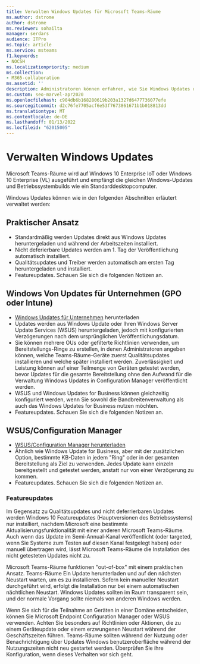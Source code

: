```yaml
---
title: Verwalten Windows Updates für Microsoft Teams-Räume
ms.author: dstrome
author: dstrome
ms.reviewer: sohailta
manager: serdars
audience: ITPro
ms.topic: article
ms.service: msteams
f1.keywords:
- NOCSH
ms.localizationpriority: medium
ms.collection:
- M365-collaboration
ms.assetid: ''
description: Administratoren können erfahren, wie Sie Windows Updates und Windows featureupdates für Microsoft Teams-Räume.
ms.custom: seo-marvel-apr2020
ms.openlocfilehash: c904db6b168280619b203a1327d6477736077efe
ms.sourcegitcommit: d2c76fe7705acf6e53f7673861671b1b018813dd
ms.translationtype: MT
ms.contentlocale: de-DE
ms.lasthandoff: 01/13/2022
ms.locfileid: "62015005"
---
```

# <a name="manage-windows-updates"></a>Verwalten Windows Updates

Microsoft Teams-Räume wird auf Windows 10 Enterprise IoT oder Windows 10 Enterprise (VL) ausgeführt und empfängt die gleichen Windows-Updates und Betriebssystembuilds wie ein Standarddesktopcomputer.

Windows Updates können wie in den folgenden Abschnitten erläutert verwaltet werden:

## <a name="hands-off-approach"></a>Praktischer Ansatz 

- Standardmäßig werden Updates direkt aus Windows Updates heruntergeladen und während der Arbeitszeiten installiert.
- Nicht deferierbare Updates werden am 1. Tag der Veröffentlichung automatisch installiert.
- Qualitätsupdates und Treiber werden automatisch am ersten Tag heruntergeladen und installiert.
- Featureupdates. Schauen Sie sich die folgenden Notizen an.

## <a name="windows-updates-for-business-gpo-or-intune"></a>Windows Von Updates für Unternehmen (GPO oder Intune)  

- [Windows Updates für Unternehmen](/windows/deployment/update/waas-manage-updates-wufb) herunterladen
- Updates werden aus Windows Update oder Ihren Windows Server Update Services (WSUS) heruntergeladen, jedoch mit konfigurierten Verzögerungen nach dem ursprünglichen Veröffentlichungsdatum.
- Sie können mehrere OUs oder gefilterte Richtlinien verwenden, um Bereitstellungs-Ringe zu erstellen, in denen Administratoren angeben können, welche Teams-Räume-Geräte zuerst Qualitätsupdates installieren und welche später installiert werden. Zuverlässigkeit und Leistung können auf einer Teilmenge von Geräten getestet werden, bevor Updates für die gesamte Bereitstellung ohne den Aufwand für die Verwaltung Windows Updates in Configuration Manager veröffentlicht werden.
- WSUS und Windows Updates for Business [](/windows/deployment/update/waas-integrate-wufb) können gleichzeitig konfiguriert werden, wenn Sie sowohl die Bandbreitenverwaltung als auch das Windows Updates for Business nutzen möchten.
- Featureupdates. Schauen Sie sich die folgenden Notizen an.

## <a name="wsusconfiguration-manager"></a>WSUS/Configuration Manager

- [WSUS/Configuration Manager herunterladen](/windows/deployment/update/waas-manage-updates-configuration-manager)
- Ähnlich wie Windows Update for Business, aber mit der zusätzlichen Option, bestimmte KB-Daten in jedem "Ring" oder in der gesamten Bereitstellung als Ziel zu verwenden. Jedes Update kann einzeln bereitgestellt und getestet werden, anstatt nur von einer Verzögerung zu kommen.
- Featureupdates. Schauen Sie sich die folgenden Notizen an.

### <a name="feature-updates"></a>Featureupdates

Im Gegensatz zu Qualitätsupdates und nicht deferrierbaren Updates werden Windows 10 Featureupdates (Hauptversionen des Betriebssystems) nur installiert, nachdem Microsoft eine bestimmte Aktualisierungsfunktionalität mit einer anderen Microsoft Teams-Räume. Auch wenn das Update im Semi-Annual-Kanal veröffentlicht (oder targeted, wenn Sie Systeme zum Testen auf diesen Kanal festgelegt haben) oder manuell übertragen wird, lässt Microsoft Teams-Räume die Installation des nicht getesteten Updates nicht zu.

Microsoft Teams-Räume funktionen "out-of-box" mit einem praktischen Ansatz. Teams-Räume Ein Update herunterladen und auf den nächsten Neustart warten, um es zu installieren. Sofern kein manueller Neustart durchgeführt wird, erfolgt die Installation nur bei einem automatischen nächtlichen Neustart. Windows Updates sollten im Raum transparent sein, und der normale Vorgang sollte niemals von anderen Windows werden.

Wenn Sie sich für die Teilnahme an Geräten in einer Domäne entscheiden, können Sie Microsoft Endpoint Configuration Manager oder WSUS verwenden. Achten Sie besonders auf Richtlinien oder Aktionen, die zu einem Geräteupdate oder einem erzwungenen Neustart während der Geschäftszeiten führen. Teams-Räume sollten während der Nutzung oder Benachrichtigung über Updates Windows benutzeroberfläche während der Nutzungszeiten nicht neu gestartet werden. Überprüfen Sie ihre Konfiguration, wenn dieses Verhalten vor sich geht.

